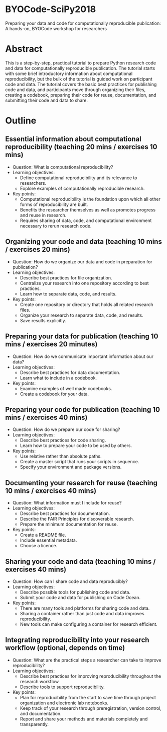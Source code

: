 # BYOCode-SciPy2018
Preparing your data and code for computationally reproducible publication: A hands-on, BYOCode workshop for researchers

# Abstract
This is a step-by-step, practical tutorial to prepare Python research code and data for computationally reproducible publication. The tutorial starts with some brief introductory information about computational reproducibility, but the bulk of the tutorial is guided work on participant code and data. The tutorial covers the basic best practices for publishing code and data, and participants move through organizing their files, creating a codebook, preparing their code for reuse, documentation, and submitting their code and data to share.

# Outline

## Essential information about computational reproducibility (teaching 20 mins / exercises 10 mins)

* Question: What is computational reproducibility?
* Learning objectives:
  * Define computational reproducibility and its relevance to researchers.
  * Explore examples of computationally reproducible research.
* Key points:
  * Computational reproducibility is the foundation upon which all other forms of reproducibility are built.
  * Benefits the researcher themselves as well as promotes progress and reuse in research.
  * Requires sharing of data, code, and computational environment necessary to rerun research code.

## Organizing your code and data (teaching 10 mins / exercises 20 mins)
* Question: How do we organize our data and code in preparation for publication?
* Learning objectives:
  * Describe best practices for file organization.
  * Centralize your research into one repository according to best practices.
  * Learn how to separate data, code, and results.
* Key points:
  * Create one repository or directory that holds all related research files.
  * Organize your research to separate data, code, and results.
  * Save results explicitly.

## Preparing your data for publication (teaching 10 mins / exercises 20 minutes)
* Question: How do we communicate important information about our data?
* Learning objectives:
  * Describe best practices for data documentation.
  * Learn what to include in a codebook.
* Key points:
  * Examine examples of well made codebooks.
  * Create a codebook for your data.

## Preparing your code for publication (teaching 10 mins / exercises 40 mins)
* Question: How do we prepare our code for sharing?
* Learning objectives:
  * Describe best practices for code sharing.
  * Learn how to prepare your code to be used by others.
* Key points:
  * Use relative rather than absolute paths.
  * Create a master script that runs your scripts in sequence.
  * Specify your environment and package versions.

## Documenting your research for reuse (teaching 10 mins / exercises 40 mins)
* Question: What information must I include for reuse?
* Learning objectives:
  * Describe best practices for documentation.
  * Describe the FAIR Principles for discoverable research.
  * Prepare the minimum documentation for reuse.
* Key points:
  * Create a README file.
  * Include essential metadata.
  * Choose a licence.

## Sharing your code and data (teaching 10 mins / exercises 40 mins)
* Question: How can I share code and data reproducibly?
* Learning objectives:
  * Describe possible tools for publishing code and data.
  * Submit your code and data for publishing on Code Ocean.
* Key points:
  * There are many tools and platforms for sharing code and data.
  * Sharing a container rather than just code and data improves reproducibility.
  * New tools can make configuring a container for research efficient.

## Integrating reproducibility into your research workflow (optional, depends on time)
* Question: What are the practical steps a researcher can take to improve reproducibility?
* Learning objectives:
  * Describe best practices for improving reproducibility throughout the research workflow
  * Describe tools to support reproducibility.
* Key points:
  * Plan for reproducibility from the start to save time through project organization and electronic lab notebooks.
  * Keep track of your research through preregistration, version control, and documentation.
  * Report and share your methods and materials completely and transparently.

